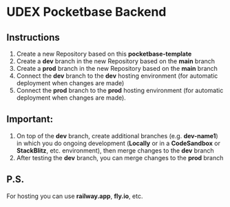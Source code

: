 # UDEX Pocketbase Backend

## Instructions
1. Create a new Repository based on this **pocketbase-template**
2. Create a **dev** branch in the new Repository based on the **main** branch
3. Create a **prod** branch in the new Repository based on the **main** branch
4. Connect the **dev** branch to the **dev** hosting environment (for automatic deployment when changes are made)
5. Connect the **prod** branch to the **prod** hosting environment (for automatic deployment when changes are made).

## Important:
1. On top of the **dev** branch, create additional branches (e.g. **dev-name1**) in which you do ongoing development (**Locally** or in a **CodeSandbox** or **StackBlitz**, etc. environment), then merge changes to the **dev** branch
2. After testing the **dev** branch, you can merge changes to the **prod** branch

## P.S.
For hosting you can use **railway.app**, **fly.io**, etc.
